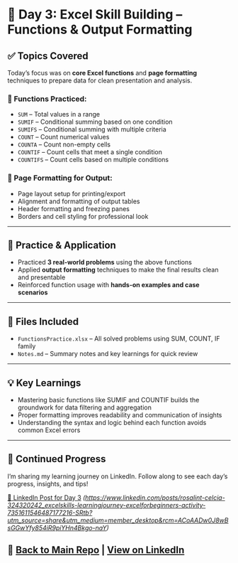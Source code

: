 # 📘 Day 3: Excel Skill Building – Functions & Output Formatting

## ✅ Topics Covered

Today’s focus was on **core Excel functions** and **page formatting** techniques to prepare data for clean presentation and analysis.

### 🔢 Functions Practiced:
- `SUM` – Total values in a range
- `SUMIF` – Conditional summing based on one condition
- `SUMIFS` – Conditional summing with multiple criteria
- `COUNT` – Count numerical values
- `COUNTA` – Count non-empty cells
- `COUNTIF` – Count cells that meet a single condition
- `COUNTIFS` – Count cells based on multiple conditions

### 🧾 Page Formatting for Output:
- Page layout setup for printing/export
- Alignment and formatting of output tables
- Header formatting and freezing panes
- Borders and cell styling for professional look

---

## 📝 Practice & Application

- Practiced **3 real-world problems** using the above functions  
- Applied **output formatting** techniques to make the final results clean and presentable
- Reinforced function usage with **hands-on examples and case scenarios**

---

## 📁 Files Included

- `FunctionsPractice.xlsx` – All solved problems using SUM, COUNT, IF family
- `Notes.md` – Summary notes and key learnings for quick review

---

## 💡 Key Learnings

- Mastering basic functions like SUMIF and COUNTIF builds the groundwork for data filtering and aggregation
- Proper formatting improves readability and communication of insights
- Understanding the syntax and logic behind each function avoids common Excel errors

---

## 🔗 Continued Progress

I’m sharing my learning journey on LinkedIn. Follow along to see each day’s progress, insights, and tips!

[🔗 LinkedIn Post for Day 3](#) *(https://www.linkedin.com/posts/rosalint-celcia-324320242_excelskills-learningjourney-excelforbeginners-activity-7351611546487177216-SRtb?utm_source=share&utm_medium=member_desktop&rcm=ACoAADw0J8wBsGGwYfy854iR9piYHn4Bkgo-naY)*

🔗 [Back to Main Repo](../README.md) | [View on LinkedIn](https://www.linkedin.com/in/rosalint-celcia-324320242/)
---

